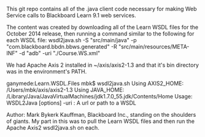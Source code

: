 This git repo contains all of the .java client code necessary for making Web Service calls to Blackboard Learn 9.1 web services.

The content was created by downloading all of the Learn WSDL files for the October 2014 release, then running a command similar to the following for each WSDL file:
wsdl2java.sh -S "src/main/java" -p "com.blackboard.bbdn.bbws.generated" -R "src/main/resources/META-INF" -d "adb" -uri "./Course.WS.xml"

We had Apache Axis 2 installed in ~/axis/axis2-1.3 and that it's bin directory was in the environment's PATH.

ganymede:Learn.WSDL.Files mbk$ wsdl2java.sh
 Using AXIS2_HOME:   /Users/mbk/axis/axis2-1.3
 Using JAVA_HOME:       /Library/Java/JavaVirtualMachines/jdk1.7.0_55.jdk/Contents/Home
Usage: WSDL2Java [options] -uri <url or path> : A url or path to a WSDL

Author: Mark Bykerk Kauffman, Blackboard Inc., standing on the shoulders of giants. My part in this was to pull the Learn WSDL files and then run the Apache Axis2 wsdl2java.sh on each.
